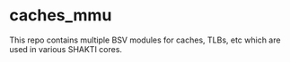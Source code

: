 # caches_mmu

This repo contains multiple BSV modules for caches, TLBs, etc which are used in various SHAKTI cores.